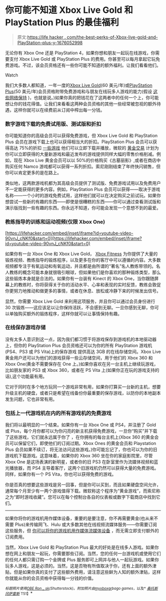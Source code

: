 # 你可能不知道 Xbox Live Gold 和 PlayStation Plus 的最佳福利

> 原文:[https://life hacker . com/the-best-perks-of-Xbox-live-gold-and-PlayStation-plus-y-1676052998](https://lifehacker.com/the-best-perks-of-xbox-live-gold-and-playstation-plus-y-1676052998)

无论你有 Xbox One 还是 PlayStation 4，如果你想和朋友一起玩在线游戏，你需要支付 Xbox Live Gold 或 PlayStation Plus 的费用。你甚至可以每月拿起它玩免费游戏。不过，该会员资格还有一些你可能不知道的额外福利。让我们看看他们。

Watch

我们大多数人都知道，一年一度的[Xbox Live Gold](http://www.xbox.com/en-US/live)(60 美元/年)或[PlayStation Plus](http://www.playstation.com/en-us/explore/playstation-plus/)(50 美元/年)会员资格附带免费游戏和与朋友在线玩多人游戏的能力(假设 [这些网络保持](https://kotaku.com/xbox-live-and-playstation-network-are-having-problems-t-1675130891) )，也就是说。)如果你真的把钱花在了这两者中的任何一个上，你可能想让你的钱花得值。让我们来看看这两种会员资格的其他一些经常被忽视的额外待遇，这样你就可以在续费前从订阅中榨出每一分钱。

### 数字游戏下载的免费试用版、测试版和折扣

你可能知道你的高级会员可以获得免费游戏，但 Xbox Live Gold 和 PlayStation Plus 会员在游戏下载上也可以获得相当大的折扣。PlayStation Plus 会员可以获得高达 75%的折扣 [一些游戏](http://www.playstation.com/en-us/explore/playstation-plus/) 他们可以立即下载并播放，微软的 [黄金交易](http://www.xbox.com/en-US/live/deals-with-gold) 计划为你可以立即获得的大量新游戏和最近发布的游戏提供同样大幅的零售价格削减。例如，现在 Xbox Live 黄金会员可以以 50%的价格购买《古墓丽影》,或者在商店中购买任何 Namco 游戏都可以获得一系列折扣。索尼刚刚结束了年终快闪销售，但你可以肯定更多的是在路上。

类似地，这两款游戏机都为其高级会员提供了测试版、免费游戏试用以及免费用户不一定能获得的更多内容。例如，PlayStation Plus 会员可以获得——取决于游戏名称——一个小时的游戏免费试用，这样他们就可以在决定购买之前试玩。如果你想尝试一些新的有趣的东西——即使是很糟糕的东西——你可以通过查看测试版和演示版找到一些有趣的东西。你永远不知道，你可能会发现一个意想不到的最爱。

### 教练指导的训练和运动视频(仅限 Xbox One)

 [https://lifehacker.com/embed/inset/iframe?id=youtube-video-90vnJ_cNKf0&start=0](https://lifehacker.com/embed/inset/iframe?id=youtube-video-90vnJ_cNKf0&start=0) 

如果你有一台 Xbox One 和 Xbox Live Gold， [Xbox Fitness](http://www.xbox.com/en-US/xbox-one/games/xbox-fitness) 为你提供了大量的锻炼视频、教练指导的锻炼程序，以及更多在你的客厅中可以遵循的内容。大多数视频都专注于有氧运动和有氧运动，并且都是由所谓的“著名”名人教练带领的。名人教练的概念可能本身就很吸引眼球，但如果他们是你喜欢的那种锻炼类型，那么这些锻炼本身就是合法的。如果你有一台装有 Kinect 的 Xbox One，当你跟随屏幕上的教练时，你将获得关于你的活动水平、心率和表现的实时反馈，教练会敦促你更努力地推动和做更多的事情，或者在休息、放松或冷静下来的时候发出信号。

显然，你需要 Xbox Live Gold 来利用这项服务，并且你可以通过会员身份进行 30 次锻炼——这应该足以让你保持活跃，不会感到无聊。一旦你感到无聊，你可以单独购买额外的锻炼程序，这样你就可以让事情保持有趣。

### 在线保存游戏存储

没有太多人意识到这一点，因为我们都习惯于将游戏保存到游戏机的本地驱动器上，但你的 PlayStation Plus 会员资格还可以为你的所有 PlayStation 游戏机(PS4、PS3 或 PS Vita)上的保存游戏 提供高达 3GB 的在线存储空间。Xbox Live 黄金用户还可以为他们的游戏获得一些云存储空间，用于他们的 Xbox 360 和 Xbox One(黄金不需要保存在 One 上。)如果你喜欢在另一台主机上继续玩游戏，比如朋友家的 PS3 或 Xbox 360，或者在 PS Vita 上(如果你正在玩的游戏支持的话),这个功能最有用。

它对于同时在多个地方玩同一个游戏非常有用，如果你打算买一台新的主机，想要升级主机的硬盘，或者只是希望在线备份你最重要的保存游戏，以防你的本地副本发生问题，它也非常有用。

### 包括上一代游戏机在内的所有游戏机的免费游戏

我们将以最明显的一个结束。如果你有一台 Xbox One 或 PS4，并注册了 Gold 或 Plus，每个月你都可以为你闪亮的新主机获得免费游戏，一旦你“购买”并下载了这些游戏，它们就永远属于你了 ，在你拥有的每台主机上(Xbox 360 的黄金会员可以保留它们，即使他们的订阅过期。Xbox Ones 的黄金会员和 Playstation Plus 会员如果不续订，将无法访问这些游戏。)你可能忘记了，你也可以为你的旧游戏机下载游戏。这意味着，如果你的 Xbox 360 坐在你的家庭影院里，尽管 Xbox One 是这场表演的新明星，或者你的旧 PS3 在卧室里作为流媒体视频和蓝光播放器，而 PS4 主导着客厅，这两个旧游戏机仍然可以获得大量的免费游戏。同样，如果你有一个 PS Vita，你也可以获得免费的游戏。

你是否真的想要这些游戏是另一回事，但是你可以买到，而且如果硬盘空间允许，通常每个月至少有一两个游戏值得下载。微软称这个程序为“黄金游戏”，而索尼称之为“即时游戏收藏”。您可以在每个控制台各自的仪表板或数字下载商店中找到它们。

* * *

如果你将你的游戏机用作媒体设备，重要的是要注意，你不再需要黄金(也从来不需要 Plus)来传输网飞、Hulu 或大多数其他在线视频流媒体服务——你需要订阅这些服务，但 [你可以将你的游戏机用作媒体流媒体设备](https://lifehacker.com/what-the-next-generation-of-consoles-means-for-your-hom-583761040) ，而无需立即支付额外的订阅费用。

当然，Xbox Live Gold 和 PlayStation Plus 最大的好处是在线多人游戏。如果你想在网上和朋友一起玩，你需要那些订阅。当然，您的任何一台游戏机或使用它们的任何人都只需订购一个金牌或 Plus 服务即可上网并与他人一起玩游戏。如果你玩多人游戏，这是必须的。当然，这是否物有所值取决于你，还有上面的额外津贴，但是如果你真的支付了这些额外费用，请注意这些鲜为人知的额外津贴，这样你就能从你的会员资格中获得每一分钱的价值。

<small>*标题照片使用*</small>[<small>*OBE Ron _ sk*</small>](http://www.shutterstock.com/pic.mhtml?id=204400492&src=id)<small>*(Shutterstock)。附加照片由*</small>[<small>*myxboxgr*</small>](https://www.flickr.com/photos/myxboxgr/14779460362/)<small></small>*<small>*bago games*</small><small>*，以及*</small> [<small>*桑托斯冈萨雷斯*</small>](https://www.flickr.com/photos/grimsanto/2259723778) <small>T51】</small>*
